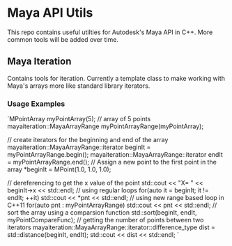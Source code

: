 # Maya API Utils
This repo contains useful utilties for Autodesk's Maya API in C++. More common tools will be added over time.

## Maya Iteration
Contains tools for iteration. Currently a template class to make working with Maya's arrays more like standard library iterators.

### Usage Examples
`MPointArray myPointArray(5); // array of 5 points
mayaiteration::MayaArrayRange<MPointArray> myPointArrayRange(myPointArray);
	
// create iterators for the beginning and end of the array
mayaiteration::MayaArrayRange<MPointArray>::iterator beginIt = myPointArrayRange.begin();
mayaiteration::MayaArrayRange<MPointArray>::iterator endIt = myPointArrayRange.end();
// Assign a new point to the first point in the array
*beginIt = MPoint(1.0, 1.0, 1.0);
	
// dereferencing to get the x value of the point
std::cout << "X= " << beginIt->x << std::endl;
// using regular loops
for(auto it = beginIt; it != endIt; ++it)
	 std::cout << *pnt << std::endl;
// using new range based loop in C++11
for(auto pnt : myPointArrayRange)
	 std::cout << pnt << std::endl;
// sort the array using a comparsion function
std::sort(beginIt, endIt, myPointCompareFunc);
// getting the number of points between two iterators
mayaiteration::MayaArrayRange<MPointArray>::iterator::difference_type dist = std::distance(beginIt, endIt);
std::cout << dist << std::endl;
`
